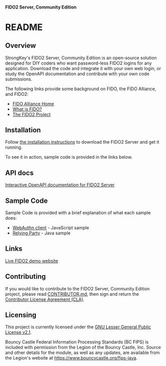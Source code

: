 #### FIDO2 Server, Community Edition 
# README

## Overview
StrongKey's FIDO2 Server, Community Edition is an open-source solution designed for DIY coders who want password-less FIDO2  logins for any application. Download the code and integrate it with your own web login, or study the OpenAPI documentation and contribute with your own code submissions.

The following links provide some background on FIDO, the FIDO Alliance, and FIDO2:

* [FIDO Alliance Home](https://fidoalliance.org)
* [What is FIDO?](https://fidoalliance.org/what-is-fido/)
* [The FIDO2 Project](https://fidoalliance.org/fido2/)


## Installation
Follow [the installation instructions](https://github.com/StrongKey/FIDO-Server/blob/master/docs/Installation_Guide_Linux.md) to download the FIDO2 Server and get it running.

To see it in action, sample code is provided in the links below.

## API docs
[Interactive OpenAPI documentation for FIDO2 Server](https://strongkey.github.io/FIDO-Server/)

## Sample Code
Sample Code is provided with a brief explanation of what each sample does:

* [WebAuthn client](https://github.com/StrongKey/WebAuthn) - JavaScript sample
* [Relying Party](https://github.com/StrongKey/relying-party-java) - Java sample

## Links
[Live FIDO2 demo website](https://webauthndemo.strongkey.com/tutorial.html)

## Contributing
If you would like to contribute to the FIDO2 Server, Community Edition project, please read [CONTRIBUTOR.md](https://github.com/StrongKey/FIDO-Server/blob/master/docs/CONTRIBUTOR.md), then sign and return the [Contributor License Agreement (CLA)](https://cla-assistant.io/StrongKey/FIDO-Server).

## Licensing
This project is currently licensed under the [GNU Lesser General Public License v2.1](https://github.com/StrongKey/FIDO-Server/blob/master/LICENSE).

Bouncy Castle Federal Information Processing Standards (BC FIPS) is included with permission from the Legion of the Bouncy Castle, Inc. Source and other details for the module, as well as any updates, are available from the Legion's website at https://www.bouncycastle.org/fips-java.

